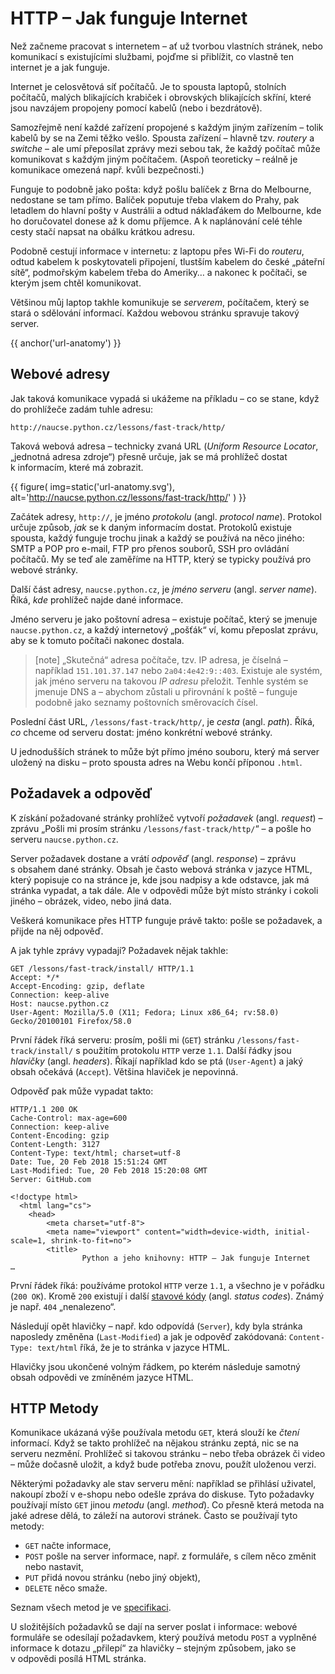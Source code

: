 # HTTP – Jak funguje Internet

Než začneme pracovat s internetem – ať už tvorbou vlastních stránek, nebo
komunikací s existujícími službami, pojďme si přiblížit, co vlastně ten
internet je a jak funguje.

Internet je celosvětová síť počítačů.
Je to spousta laptopů, stolních počítačů, malých blikajících krabiček
i obrovských blikajících skříní, které jsou navzájem propojeny pomocí
kabelů (nebo i bezdrátově).

Samozřejmě není každé zařízení propojené s každým jiným zařízením – tolik
kabelů by se na Zemi těžko vešlo.
Spousta zařízení – hlavně tzv. *routery* a *switche* – ale umí přeposílat
zprávy mezi sebou tak, že každý počítač může komunikovat s každým
jiným počítačem.
(Aspoň teoreticky – reálně je komunikace omezená např. kvůli bezpečnosti.)

Funguje to podobně jako pošta: když pošlu balíček z Brna do Melbourne,
nedostane se tam přímo.
Balíček poputuje třeba vlakem do Prahy, pak letadlem do hlavní pošty
v Austrálii a odtud náklaďákem do Melbourne, kde ho doručovatel donese až
k domu příjemce.
A k naplánování celé téhle cesty stačí napsat na obálku krátkou adresu.

Podobně cestují informace v internetu: z laptopu přes Wi-Fi do *routeru*,
odtud kabelem k poskytovateli připojení, tlustším kabelem do české
„páteřní sítě“, podmořským kabelem třeba do Ameriky… a nakonec k počítači,
se kterým jsem chtěl komunikovat.

Většinou můj laptop takhle komunikuje se *serverem*, počítačem, který
se stará o sdělování informací.
Každou webovou stránku spravuje takový server.

{{ anchor('url-anatomy') }}
## Webové adresy

Jak taková komunikace vypadá si ukážeme na příkladu –
co se stane, když do prohlížeče zadám tuhle adresu:

```plain
http://naucse.python.cz/lessons/fast-track/http/
```

Taková webová adresa – technicky zvaná URL (*Uniform Resource Locator*,
„jednotná adresa zdroje“) přesně určuje, jak se má prohlížeč dostat
k informacím, které má zobrazit.

{{ figure(
    img=static('url-anatomy.svg'),
    alt='http://naucse.python.cz/lessons/fast-track/http/'
) }}

Začátek adresy, `http://`, je jméno *protokolu* (angl. *protocol name*).
Protokol určuje způsob, *jak* se k daným informacím dostat.
Protokolů existuje spousta, každý funguje trochu jinak a každý se používá
na něco jiného:
SMTP a POP pro e-mail, FTP pro přenos souborů, SSH pro ovládání počítačů.
My se teď ale zaměříme na HTTP, který se typicky používá pro webové stránky.


Další část adresy, `naucse.python.cz`, je *jméno serveru* (angl. *server name*).
Říká, *kde* prohlížeč najde dané informace.

Jméno serveru je jako poštovní adresa – existuje počítač, který se jmenuje
`naucse.python.cz`, a každý internetový „pošťák“ ví, komu přeposlat zprávu,
aby se k tomuto počítači nakonec dostala.

> [note]
> „Skutečná“ adresa počítače, tzv. IP adresa, je číselná – například
> `151.101.37.147` nebo `2a04:4e42:9::403`.
> Existuje ale systém, jak jméno serveru na takovou *IP adresu* přeložit.
> Tenhle systém se jmenuje DNS a – abychom zůstali u přirovnání k poště –
> funguje podobně jako seznamy poštovních směrovacích čísel.


Poslední část URL, `/lessons/fast-track/http/`, je *cesta* (angl. *path*).
Říká, *co* chceme od serveru dostat: jméno konkrétní webové stránky.

U jednodušších stránek to může být přímo jméno souboru, který má server
uložený na disku – proto spousta adres na Webu končí příponou `.html`.


## Požadavek a odpověď

K získání požadované stránky prohlížeč vytvoří *požadavek* (angl. *request*)
– zprávu „Pošli mi prosím stránku `/lessons/fast-track/http/`“ – a pošle ho
serveru `naucse.python.cz`.

Server požadavek dostane a vrátí *odpověď* (angl. *response*) – zprávu
s obsahem dané stránky.
Obsah je často webová stránka v jazyce HTML, který popisuje co na stránce je,
kde jsou nadpisy a kde odstavce, jak má stránka vypadat, a tak dále.
Ale v odpovědi může být místo stránky i cokoli jiného – obrázek, video, nebo
jiná data.

Veškerá komunikace přes HTTP funguje právě takto: pošle se požadavek,
a přijde na něj odpověď.

A jak tyhle zprávy vypadají?
Požadavek nějak takhle:

```http
GET /lessons/fast-track/install/ HTTP/1.1
Accept: */*
Accept-Encoding: gzip, deflate
Connection: keep-alive
Host: naucse.python.cz
User-Agent: Mozilla/5.0 (X11; Fedora; Linux x86_64; rv:58.0) Gecko/20100101 Firefox/58.0
```

První řádek říká serveru: prosím, pošli mi (`GET`) stránku
`/lessons/fast-track/install/` s použitím protokolu `HTTP` verze `1.1`.
Další řádky jsou *hlavičky* (angl. *headers*).
Říkají například kdo se ptá (`User-Agent`) a jaký obsah očekává (`Accept`).
Většina hlaviček je nepovinná.

Odpověď pak může vypadat takto:

```http
HTTP/1.1 200 OK
Cache-Control: max-age=600
Connection: keep-alive
Content-Encoding: gzip
Content-Length: 3127
Content-Type: text/html; charset=utf-8
Date: Tue, 20 Feb 2018 15:51:24 GMT
Last-Modified: Tue, 20 Feb 2018 15:20:08 GMT
Server: GitHub.com

<!doctype html>
  <html lang="cs">
    <head>
        <meta charset="utf-8">
        <meta name="viewport" content="width=device-width, initial-scale=1, shrink-to-fit=no">
        <title>
                Python a jeho knihovny: HTTP – Jak funguje Internet
…
```

První řádek říká: používáme protokol `HTTP` verze `1.1`,
a všechno je v pořádku (`200 OK`).
Kromě `200` existují i další [stavové kódy] (angl. *status codes*).
Známý je např. `404` „nenalezeno“.

[stavové kódy]: https://en.wikipedia.org/wiki/List_of_HTTP_status_codes

Následují opět hlavičky – např. kdo odpovídá (`Server`), kdy byla stránka
naposledy změněna (`Last-Modified`) a jak je odpověď zakódovaná:
`Content-Type: text/html` říká, že je to stránka v jazyce HTML.

Hlavičky jsou ukončené volným řádkem, po kterém následuje samotný obsah
odpovědi ve zmíněném jazyce HTML.


## HTTP Metody

Komunikace ukázaná výše používala metodu `GET`, která slouží ke *čtení*
informací.
Když se takto prohlížeč na nějakou stránku zeptá, nic se na serveru nezmění.
Prohlížeč si takovou stránku – nebo třeba obrázek či video – může dočasně
uložit, a když bude potřeba znovu, použít uloženou verzi.

Některými požadavky ale stav serveru mění: například se přihlásí uživatel,
nakoupí zboží v e-shopu nebo odešle zpráva do diskuse.
Tyto požadavky používají místo `GET` jinou *metodu* (angl. *method*).
Co přesně která metoda na jaké adrese dělá, to záleží na autorovi stránek.
Často se používají tyto metody:

* `GET` načte informace,
* `POST` pošle na server informace, např. z formuláře, s cílem něco
  změnit nebo nastavit,
* `PUT` přidá novou stránku (nebo jiný objekt),
* `DELETE` něco smaže.

Seznam všech metod je ve
[specifikaci](https://www.w3.org/Protocols/rfc2616/rfc2616-sec9.html).

U složitějších požadavků se dají na server poslat i informace:
webové formuláře se odesílají požadavkem, který používá metodu `POST`
a vyplněné informace k dotazu „přilepí“ za hlavičky – stejným způsobem, jako se
v odpovědi posílá HTML stránka.
